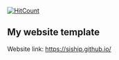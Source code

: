 [![HitCount](http://hits.dwyl.io/siship/siship.github.io.svg)](http://hits.dwyl.io/siship/siship.github.io)
## My website template
Website link: https://siship.github.io/
